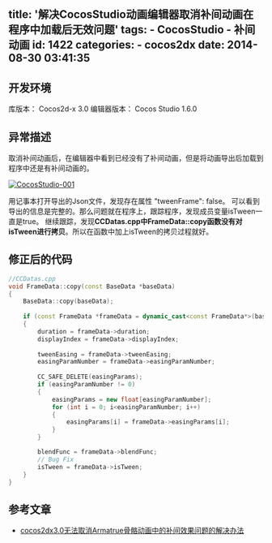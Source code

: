 title: '解决CocosStudio动画编辑器取消补间动画在程序中加载后无效问题'
tags:
    - CocosStudio
    - 补间动画
id: 1422
categories:
    - cocos2dx
date: 2014-08-30 03:41:35
---

## 开发环境

库版本： Cocos2d-x 3.0
编辑器版本： Cocos Studio 1.6.0

## 异常描述

取消补间动画后，在编辑器中看到已经没有了补间动画，但是将动画导出后加载到程序中还是有补间动画的。

[![CocosStudio-001](http://www.aemiot.com/wp-content/uploads/2014/08/CocosStudio-001.png)](http://www.aemiot.com/wp-content/uploads/2014/08/CocosStudio-001.png)

用记事本打开导出的Json文件，发现存在属性 "tweenFrame": false。 可以看到导出的信息是完整的。那么问题就在程序上，跟踪程序，发现成员变量isTween一直是true。 继续跟踪，发现**CCDatas.cpp中FrameData::copy函数没有对isTween进行拷贝**。所以在函数中加上isTween的拷贝过程就好。

<!-- more -->

## 修正后的代码

```cpp
//CCDatas.cpp
void FrameData::copy(const BaseData *baseData)
{
    BaseData::copy(baseData);
        
    if (const FrameData *frameData = dynamic_cast<const FrameData*>(baseData))
    {
        duration = frameData->duration;
        displayIndex = frameData->displayIndex;
        
        tweenEasing = frameData->tweenEasing;
        easingParamNumber = frameData->easingParamNumber;
        
        CC_SAFE_DELETE(easingParams);
        if (easingParamNumber != 0)
        {
            easingParams = new float[easingParamNumber];
            for (int i = 0; i<easingParamNumber; i++)
            {
                easingParams[i] = frameData->easingParams[i];
            }
        }

        blendFunc = frameData->blendFunc;
        // Bug Fix
        isTween = frameData->isTween;
    }
}
```

## 参考文章
- [cocos2dx3.0无法取消Armatrue骨骼动画中的补间效果问题的解决办法](http://blog.csdn.net/leafvmaple/article/details/24894015 "http://blog.csdn.net/leafvmaple/article/details/24894015")
